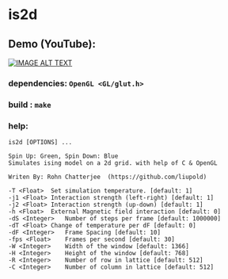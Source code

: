 # is2d

## Demo (YouTube):
[![IMAGE ALT TEXT](http://img.youtube.com/vi/4uOXUqEYe50/0.jpg)](http://www.youtube.com/watch?v=4uOXUqEYe50 "Video Title")

### dependencies: `OpenGL <GL/glut.h>`
### build : `make`

### help:

```
is2d [OPTIONS] ...

Spin Up: Green, Spin Down: Blue
Simulates ising model on a 2d grid. with help of C & OpenGL

Writen By: Rohn Chatterjee  (https://github.com/liupold)

-T <Float>	Set simulation temperature. [default: 1]
-j1 <Float>	Interaction strength (left-right) [default: 1]
-j2 <Float>	Interaction strength (up-down) [default: 1]
-h <Float>	External Magnetic field interaction [default: 0]
-dS <Integer>	Number of steps per frame [default: 1000000]
-dT <Float>	Change of temperature per dF [default: 0]
-dF <Integer>	Frame Spacing [default: 10]
-fps <Float>	Frames per second [default: 30]
-W <Integer>	Width of the window [default: 1366]
-H <Integer>	Height of the window [default: 768]
-R <Integer>	Number of row in lattice [default: 512]
-C <Integer>	Number of column in lattice [default: 512]
```
